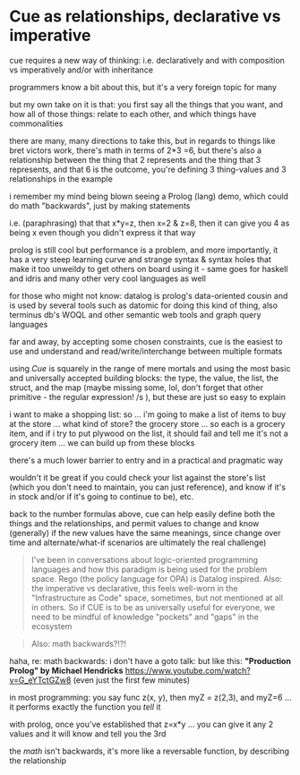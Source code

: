 # Cue as relationships, declarative vs imperative

cue requires a new way of thinking: i.e. declaratively and with composition vs imperatively and/or with inheritance

programmers know a bit about this, but it's a very foreign topic for many

but my own take on it is that: you first say all the things that you want, and how all of those things: relate to each other, and which things have commonalities

there are many, many directions to take this, but in regards to things like bret victors work, there's math in terms of 2*3 =6, but there's also a relationship between the thing that 2 represents and the thing that 3 represents, and that 6 is the outcome, you're defining 3 thing-values and 3 relationships in the example

i remember my mind being blown seeing a Prolog (lang) demo, which could do math "backwards", just by making statements

i.e. (paraphrasing) that that x*y=z, then x=2 & z=8, then it can give you 4 as being x even though you didn't express it that way

prolog is still cool but performance is a problem, and more importantly, it has a very steep learning curve and strange syntax & syntax holes that make it too unweildy to get others on board using it - same goes for haskell and idris and many other very cool languages as well

for those who might not know: datalog is prolog's data-oriented cousin and is used by several tools such as datomic for doing this kind of thing, also terminus db's WOQL and other semantic web tools and graph query languages

far and away, by accepting some chosen constraints, cue is the easiest to use and understand and read/write/interchange between multiple formats

using *Cue* is squarely in the range of mere mortals and using the most basic and universally accepted building blocks: the type, the value, the list, the struct, and the map (maybe missing some, lol, don't forget that other primitive - the regular expression! /s ), but these are just so easy to explain

i want to make a shopping list: so ... i'm going to make a list of items to buy at the store ... what kind of store? the grocery store ... so each is a grocery item, and if i try to put plywood on the list, it should fail and tell me it's not a grocery item ... we can build up from these blocks

there's a much lower barrier to entry and in a practical and pragmatic way

wouldn't it be great if you could check your list against the store's list (which you don't need to maintain, you can just reference), and know if it's in stock and/or if it's going to continue to be), etc.

back to the number formulas above, cue can help easily define both the things and the relationships, and permit values to change and know (generally) if the new values have the same meanings, since change over time and alternate/what-if scenarios are ultimately the real challenge)

>  I've been in conversations about logic-oriented programming languages and how this paradigm is being used for the problem space. Rego (the policy language for OPA) is Datalog inspired.
>  Also: the imperative vs declarative, this feels well-worn in the "Infrastructure as Code" space, sometimes, but not mentioned at all in others. So if CUE is to be as universally useful for everyone, we need to be mindful of knowledge "pockets" and "gaps" in the ecosystem

> Also: math backwards?!?!

haha, re: math backwards: i don't have a goto talk: but like this: **"Production Prolog" by Michael Hendricks** https://www.youtube.com/watch?v=G_eYTctGZw8  (even just the first few minutes)

in most programming: you say func z(x, y), then myZ = z(2,3), and myZ=6 ... it performs exactly the function you *tell* it

with prolog, once you've established that z=x*y ... you can give it any 2 values and it will know and tell you the 3rd

the *math* isn't backwards, it's more like a reversable function, by describing the relationship
